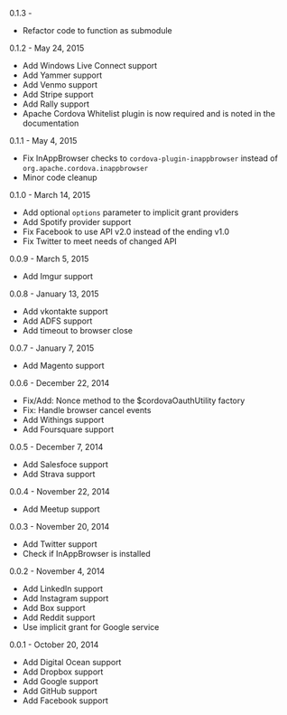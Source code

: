 0.1.3 -

* Refactor code to function as submodule

0.1.2 - May 24, 2015

* Add Windows Live Connect support
* Add Yammer support
* Add Venmo support
* Add Stripe support
* Add Rally support
* Apache Cordova Whitelist plugin is now required and is noted in the documentation

0.1.1 - May 4, 2015

* Fix InAppBrowser checks to `cordova-plugin-inappbrowser` instead of `org.apache.cordova.inappbrowser`
* Minor code cleanup

0.1.0 - March 14, 2015

* Add optional `options` parameter to implicit grant providers
* Add Spotify provider support
* Fix Facebook to use API v2.0 instead of the ending v1.0
* Fix Twitter to meet needs of changed API

0.0.9 - March 5, 2015

* Add Imgur support

0.0.8 - January 13, 2015

* Add vkontakte support
* Add ADFS support
* Add timeout to browser close

0.0.7 - January 7, 2015

* Add Magento support

0.0.6 - December 22, 2014

* Fix/Add: Nonce method to the $cordovaOauthUtility factory
* Fix: Handle browser cancel events
* Add Withings support
* Add Foursquare support

0.0.5 - December 7, 2014

* Add Salesfoce support
* Add Strava support

0.0.4 - November 22, 2014

* Add Meetup support

0.0.3 - November 20, 2014

* Add Twitter support
* Check if InAppBrowser is installed

0.0.2 - November 4, 2014

* Add LinkedIn support
* Add Instagram support
* Add Box support
* Add Reddit support
* Use implicit grant for Google service

0.0.1 - October 20, 2014

* Add Digital Ocean support
* Add Dropbox support
* Add Google support
* Add GitHub support
* Add Facebook support
